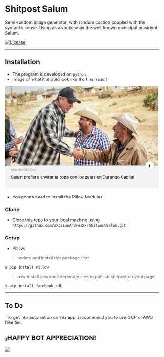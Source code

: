 # Shitpost Salum
Semi-random image generator, with random caption coupled with the syntactic sense. Using as a spokesman the well-known municipal president Salum.

[![License](http://img.shields.io/:license-mit-blue.svg?style=flat-square)](http://badges.mit-license.org)

---

## Installation

- The program is developed on  `python`
- Image of what it should look like the final result
<img src="https://github.com/xXJaimeAndresXx/ShitpostSalum/blob/master/IMGsalum/git-muestra.png">

- You gonna need to install the Pillow Modules





### Clone

- Clone this repo to your local machine using `https://github.com/xXJaimeAndresXx/ShitpostSalum.git`

### Setup

- Pillow:

> update and install this package first

```shell
$ pip install Pillow
```

> now install facebook dependencies to publish shitpost on your page

```shell
$ pip install facebook-sdk
```

---

## To Do

-To get into automation on this app, i recommend you to use GCP or AWS free tier.

## ¡HAPPY BOT APPRECIATION!

<img src="https://i.kym-cdn.com/photos/images/facebook/001/682/665/3fa.jpg">
